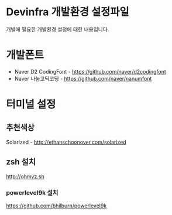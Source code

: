 Devinfra 개발환경 설정파일
======================

개발에 필요한 개발환경 설정에 대한 내용입니다.

# 개발폰트

* Naver D2 CodingFont - <https://github.com/naver/d2codingfont>
* Naver 나눔고딕코딩 - <https://github.com/naver/nanumfont>

# 터미널 설정

## 추천색상
Solarized - <http://ethanschoonover.com/solarized>

## zsh 설치
<http://ohmyz.sh>

### powerlevel9k 설치
<https://github.com/bhilburn/powerlevel9k>
